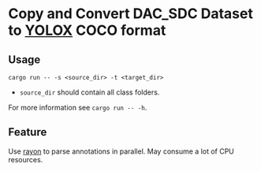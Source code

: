 # Copy and Convert DAC_SDC Dataset to [YOLOX](https://github.com/Megvii-BaseDetection/YOLOX) COCO format

## Usage
```shell script
cargo run -- -s <source_dir> -t <target_dir> 
```
- `source_dir` should contain all class folders.

For more information see `cargo run -- -h`.

## Feature

Use [rayon](https://github.com/rayon-rs/rayon) to parse annotations in parallel.
May consume a lot of CPU resources.
